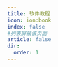 ```yaml
---
title: 软件教程
icon: ion:book
index: false
#列表屏蔽该页面
article: false
dir:
  order: 1
---
```

<div class="catalog-display-container">
  <Catalog base='/skill/tutorial' />
</div>